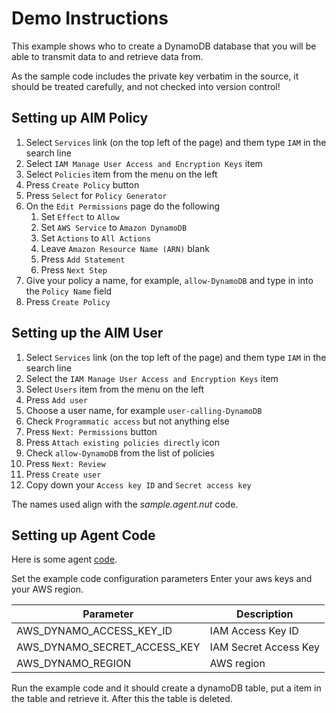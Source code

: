 # Demo Instructions

This example shows who to create a DynamoDB database that you will be able to transmit data to and retrieve data from.


As the sample code includes the private key verbatim in the source, it should be treated carefully, and not checked into version control!


## Setting up AIM Policy

1. Select `Services` link (on the top left of the page) and them type `IAM` in the search line
1. Select `IAM Manage User Access and Encryption Keys` item
1. Select `Policies` item from the menu on the left
1. Press `Create Policy` button
1. Press `Select` for `Policy Generator`
1. On the `Edit Permissions` page do the following
    1. Set `Effect` to `Allow`
    1. Set `AWS Service` to `Amazon DynamoDB`
    1. Set `Actions` to `All Actions`
    1. Leave `Amazon Resource Name (ARN)` blank
    1. Press `Add Statement`
    1. Press `Next Step`
1. Give your policy a name, for example, `allow-DynamoDB` and type in into the `Policy Name` field
1. Press `Create Policy`

## Setting up the AIM User

1. Select `Services` link (on the top left of the page) and them type `IAM` in the search line
1. Select the `IAM Manage User Access and Encryption Keys` item
1. Select `Users` item from the menu on the left
1. Press `Add user`
1. Choose a user name, for example `user-calling-DynamoDB`
1. Check `Programmatic access` but not anything else
1. Press `Next: Permissions` button
1. Press `Attach existing policies directly` icon
1. Check `allow-DynamoDB` from the list of policies
1. Press `Next: Review`
1. Press `Create user`
1. Copy down your `Access key ID` and `Secret access key`


The names used align with the *sample.agent.nut* code.

## Setting up Agent Code

Here is some agent [code](sample.agent.nut).

Set the example code configuration parameters Enter your aws keys and your AWS region.

Parameter             			 | Description
-------------------------------- | -----------
AWS_DYNAMO_ACCESS_KEY_ID         | IAM Access Key ID
AWS_DYNAMO_SECRET_ACCESS_KEY     | IAM Secret Access Key
AWS_DYNAMO_REGION				 | AWS region

Run the example code and it should create a dynamoDB table, put a item in the table and retrieve it. After this the table is deleted.
